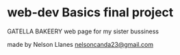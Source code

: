 # web-dev Basics final project 
GATELLA BAKEERY
web page for my sister bussiness

 made by Nelson Llanes
 nelsoncanda23@gmail.com

